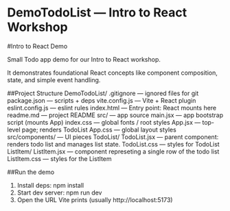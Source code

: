 # DemoTodoList — Intro to React Workshop

#Intro to React Demo

Small Todo app demo for our Intro to React workshop. 

It demonstrates foundational React concepts like component composition, state, and simple event handling.

##Project Structure
DemoTodoList/
    .gitignore       — ignored files for git
    package.json     — scripts + deps
    vite.config.js   — Vite + React plugin
    eslint.config.js — eslint rules
    index.html       — Entry point: React mounts here
    readme.md        — project README
    src/             — app source
        main.jsx        — app bootstrap script (mounts App)
        index.css       — global fonts / root styles
        App.jsx         — top-level page; renders TodoList
        App.css         — global layout styles
        src/components/ — UI pieces
            TodoList/
                TodoList.jsx — parent component: renders todo list and manages list state.
                TodoList.css — styles for TodoList
            ListItem/
                ListItem.jsx — component represeting a single row of the todo list
                ListItem.css — styles for the ListItem

##Run the demo
1. Install deps:
   npm install
2. Start dev server:
   npm run dev
3. Open the URL Vite prints (usually http://localhost:5173)

